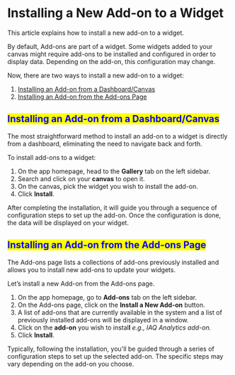 # Installing a New Add-on to a Widget

This article explains how to install a new add-on to a widget.

By default, Add-ons are part of a widget. Some widgets added to your canvas might require add-ons to be installed and configured in order to display data. Depending on the add-on, this configuration may change.

Now, there are two ways to install a new add-on to a widget:

1. [Installing an Add-on from a Dashboard/Canvas](installing-a-new-add-on-to-a-widget.md#installing-an-add-on-from-a-dashboard-canvas)
2. [Installing an Add-on from the Add-ons Page](installing-a-new-add-on-to-a-widget.md#installing-an-add-on-from-the-add-ons-page)

## <mark style="color:blue;">Installing an Add-on from a Dashboard/Canvas</mark>

The most straightforward method to install an add-on to a widget is directly from a dashboard, eliminating the need to navigate back and forth.

To install add-ons to a widget:

1. On the app homepage, head to the **Gallery** tab on the left sidebar.
2. Search and click on your **canvas** to open it.
3. On the canvas, pick the widget you wish to install the add-on.
4. Click **Install**.

After completing the installation, it will guide you through a sequence of configuration steps to set up the add-on. Once the configuration is done, the data will be displayed on your widget.

## <mark style="color:blue;">Installing an Add-on from the Add-ons Page</mark>

The Add-ons page lists a collections of add-ons previously installed and allows you to install new add-ons to update your widgets.

Let’s install a new Add-on from the Add-ons page.

1. On the app homepage, go to **Add-ons** tab on the left sidebar.
2. On the Add-ons page, click on the **Install a New Add-on** button.
3. A list of add-ons that are currently available in the system and a list of previously installed add-ons will be displayed in a window.
4. Click on the **add-on** you wish to instal**l** _e.g., IAQ Analytics add-on._
5. Click **Install**.

Typically, following the installation, you'll be guided through a series of configuration steps to set up the selected add-on. The specific steps may vary depending on the add-on you choose.

